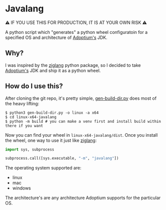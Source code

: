 # Javalang

⚠️ IF YOU USE THIS FOR PRODUCTION, IT IS AT YOUR OWN RISK ⚠️

A python script which "generates" a python wheel configuratoin for a specified OS and architecture of [Adoptium's](https://adoptium.net) JDK.

## Why?

I was inspired by the [ziglang](https://pypi.org/project/ziglang/) python package, so I decided to take [Adoptium's](https://adoptium.net) JDK and ship it as a python wheel.

## How do I use this?

After cloning the git repo, it's pretty simple, [gen-build-dir.py](gen-build-dir.py) does most of the heavy lifting:

```
$ python3 gen-build-dir.py -o linux -a x64
$ cd linux-x64-javalang
$ python -m build # you can make a venv first and install build within there if you want
```

Now you can find your wheel in `linux-x64-javalang/dist`. Once you install the wheel, one way to use it just like [ziglang](https://pypi.org/project/ziglang/):

```python
import sys, subprocess

subprocess.call([sys.executable, "-m", "javalang"])
```

The operating system supported are:

 - linux
 - mac
 - windows

The architecture's are any architecture Adoptium supports for the particular OS.